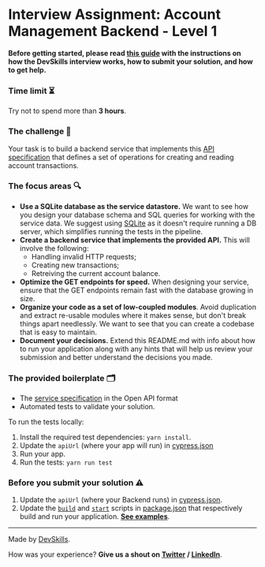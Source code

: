 # Interview Assignment: Account Management Backend - Level 1

**Before getting started, please read [this guide](https://www.notion.so/Get-started-with-your-assignment-dade100d93054a6db1036ce294bdaeb6) with the instructions on how the DevSkills interview works, how to submit your solution, and how to get help.**

### Time limit ⏳

Try not to spend more than **3 hours**.

### The challenge 🎯

Your task is to build a backend service that implements this [API specification](api-specification.yml) that defines a set of operations for creating and reading account transactions.

### The focus areas 🔍
- **Use a SQLite database as the service datastore.** We want to see how you design your database schema and SQL queries for working with the service data. We suggest using [SQLite](https://www.sqlite.org/index.html) as it doesn't require running a DB server, which simplifies running the tests in the pipeline.
- **Create a backend service that implements the provided API.** This will involve the following:
  - Handling invalid HTTP requests;
  - Creating new transactions;
  - Retreiving the current account balance.
- **Optimize the GET endpoints for speed.** When designing your service, ensure that the GET endpoints remain fast with the database growing in size.
- **Organize your code as a set of low-coupled modules**. Avoid duplication and extract re-usable modules where it makes sense, but don't break things apart needlessly. We want to see that you can create a codebase that is easy to maintain.
- **Document your decisions.** Extend this README.md with info about how to run your application along with any hints that will help us review your submission and better understand the decisions you made.

### The provided boilerplate 🗂
* The [service specification](api-specification.yml) in the Open API format
* Automated tests to validate your solution.

To run the tests locally:
1. Install the required test dependencies: `yarn install`.
2. Update the `apiUrl` (where your app will run) in [cypress.json](cypress.json)
3. Run your app.
4. Run the tests: `yarn run test`

### Before you submit your solution ⚠️
1. Update the `apiUrl` (where your Backend runs) in [cypress.json](cypress.json).
2. Update the [`build`](package.json#L5) and [`start`](package.json#L6) scripts in [package.json](package.json) that respectively build and run your application. **[See examples](examples.md)**.

---

Made by [DevSkills](https://devskills.co). 

How was your experience? **Give us a shout on [Twitter](https://twitter.com/DevSkillsHQ) / [LinkedIn](https://www.linkedin.com/company/devskills)**.
